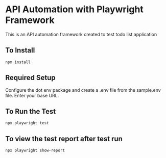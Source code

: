 # API Automation with Playwright Framework
This is an API automation framework created to test todo list application

## To Install
`npm install`

## Required Setup
Configure the dot env package and create a .env file from the sample.env file. Enter your base URL. 


## To Run the Test
`npx playwright test`

## To view the test report after test run
`npx playwright show-report`
